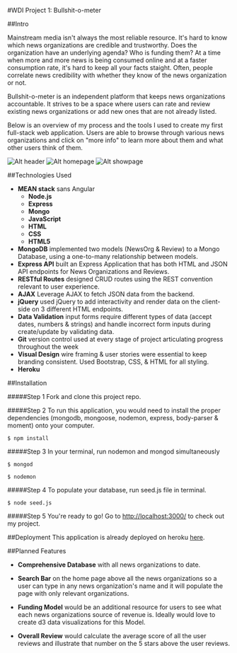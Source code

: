 #WDI Project 1: Bullshit-o-meter

##Intro

Mainstream media isn't always the most reliable resource. It's hard to know which news organizations are credible and trustworthy. Does the organization have an underlying agenda? Who is funding them? At a time when more and more news is being consumed online and at a faster consumption rate, it's hard to keep all your facts staight. Often, people correlate news credibility with whether they know of the news organization or not. 

Bullshit-o-meter is an independent platform that keeps news organizations accountable. It strives to be a space where users can rate and review existing news organizations or add new ones that are not already listed.

Below is an overview of my process and the tools I used to create my first full-stack web application. Users are able to browse through various news organizations and click on "more info" to learn more about them and what other users think of them.

![Alt header](http://i.imgur.com/lEyCdwY.png?1)
![Alt homepage](http://i.imgur.com/BHkZhgh.png?1)
![Alt showpage](http://i.imgur.com/agMulSW.png?1)

##Technologies Used
* **MEAN stack** sans Angular  
  * **Node.js**
  * **Express**
  * **Mongo**
  * **JavaScript**
  * **HTML**
  * **CSS**
  * **HTML5**
* **MongoDB** implemented two models (NewsOrg & Review) to a Mongo Database, using a one-to-many relationship between models.
* **Express API** built an Express Application that has both HTML and JSON API endpoints for News Organizations and Reviews.
* **RESTful Routes** designed CRUD routes using the REST convention relevant to user experience.
* **AJAX** Leverage AJAX to fetch JSON data from the backend.
* **jQuery** used jQuery to add interactivity and render data on the client-side on 3 different HTML endpoints.
* **Data Validation** input forms require different types of data (accept dates, numbers & strings) and handle incorrect form inputs during create/update by validating data.
* **Git** version control used at every stage of project articulating progress throughout the week
* **Visual Design** wire framing & user stories were essential to keep branding consistent. Used Bootstrap, CSS, & HTML for all styling.
* **Heroku**

##Installation

#####Step 1
Fork and clone this project repo.

#####Step 2 
To run this application, you would need to install the proper dependencies (mongodb, mongoose, nodemon, express, body-parser & moment) onto your computer.

```
$ npm install
```

#####Step 3
In your terminal, run nodemon and mongod simultaneously

```
$ mongod  

$ nodemon
```

#####Step 4
To populate your database, run seed.js file in terminal.

```
$ node seed.js
```

#####Step 5
You're ready to go! Go to [http://localhost:3000/](http://localhost:3000/) to check out my project.

##Deployment
This application is already deployed on heroku [here](https://young-oasis-4527.herokuapp.com/).

##Planned Features

* **Comprehensive Database** with all news organizations to date. 

* **Search Bar** on the home page above all the news organizations so a user can type in any news organization's name and it will populate the page with only relevant organizations.

* **Funding Model** would be an additional resource for users to see what each news organizations source of revenue is. Ideally would love to create d3 data visualizations for this Model. 

* **Overall Review** would calculate the average score of all the user reviews and illustrate that number on the 5 stars above the user reviews.
